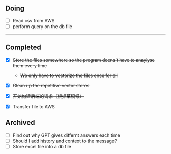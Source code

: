 ## Doing
- [ ] Read csv from AWS
- [ ] perform query on the db file

---
## Completed
- [x] ~~Store the files somewhere so the program doens't have to anaylyse them every time~~
  - ~~We only have to vectorize the files once for all~~
- [x] ~~Clean up the repetitive vector stores~~
- [x] ~~开始构建后端的请求（根据草稿纸）~~
- [x] Transfer file to AWS 


## Archived
- [ ] Find out why GPT gives differnt answers each time
- [ ] Should I add history and context to the message?
- [ ] Store excel file into a db file